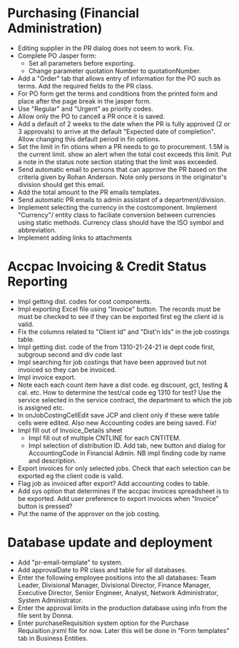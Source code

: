 # Purchasing (Financial Administration)
- Editing supplier in the PR dialog does not seem to work. Fix.
- Complete PO Jasper form:
  * Set all parameters before exporting.
  * Change parameter quotation Number to quotationNumber.
- Add a "Order" tab that allows entry of information for the PO such as 
  terms. Add the required fields to the PR class.
- For PO form get the terms and conditions from the printed form and place after
  the page break in the jasper form.
- Use "Regular" and "Urgent" as priority codes.
- Allow only the PO to cancell a PR once it is saved.
- Add a default of 2 weeks to the date when the PR is fully approved (2 or 3 approvals) 
to arrive at the default "Expected date of completion". Allow changing this default period
in fin options.
- Set the limit in fin otions when a PR needs to go to procurement. 1.5M is the current limit.
show an alert when the total cost exceeds this limit. Put a note in the status note section
stating that the limit was exceeded.
- Send automatic email to persons that can approve the PR based on the criteria given by Rohan Anderson.
  Note only persons in the originator's division should get this email.
- Add the total amount to the PR emails templates.
- Send automatic PR emails to admin assistant of a department/division.
- Implement selecting the currency in the costcomponent. Implement "Currency"/ entity class to faciliate 
conversion between currencies using static methods. Currency class should have the ISO symbol and abbreviation.
- Implement adding links to attachments

# Accpac Invoicing & Credit Status Reporting
- Impl getting dist. codes for cost components.
- Impl exporting Excel file using "Invoice" button. The records must be
  must be checked to see if they can be exported first eg the client id is valid.
- Fix the columns related to "Client Id" and "Dist'n Ids" in the job costings
  table.
- Impl  getting dist. code of the from 1310-21-24-21 
   ie dept code first, subgroup second and div code last
- Impl searching for job costings that have been approved but not invoiced so
  they can be invoiced.
- Impl invoice export. 
- Note each each count item have a dist code. eg discount, gct, testing & cal. etc.
  How to determine the test/cal code eg 1310 for test? Use the service selected in the service contract,
  the department to which the job is assigned etc.
- In onJobCostingCellEdit save JCP and client only if these were table cells 
    were edited. Also new Accounting codes are being saved. Fix!
- Impl fill out of Invoice_Details sheet
    * Impl fill out of multiple CNTLINE for each CNTITEM.
    * Impl selection of distribution ID. Add tab, new button and dialog for AccountingCode
      in Financial Admin. NB impl finding code by name and description.
- Export invoices for only selected jobs. Check that each selection can be exported eg the client code is valid. 
- Flag job as invoiced after export? Add accounting codes to table.
- Add sys option that determines if the accpac invoices spreadsheet is to be
  exported. Add user preference to export invoices when "Invoice" button is pressed?
- Put the name of the approver on the job costing.

# Database update and deployment
- Add "pr-email-template" to system.
- Add approvalDate to PR class and table for all databases.
- Enter the following employee positions into the all databases: 
  Team Leader, Divisional Manager, Divisional Director, 
  Finance Manager, Executive Director, Senior Engineer, Analyst, 
  Network Administrator, System Administrator.
- Enter the approval limits in the production database using info from the 
  file sent by Donna.
- Enter purchaseRequisition system option for the Purchase Requisition.jrxml
  file for now. Later this will be done in "Form templates" tab in Business Entities.
  
